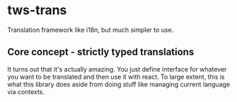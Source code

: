 # tws-trans

Translation framework like i18n, but much simpler to use.

## Core concept - strictly typed translations
It turns out that it's actually amazing. You just define interface for whatever you want to be translated
and then use it with react. To large extent, this is what this library does aside from doing stuff like managing
current language via contexts.